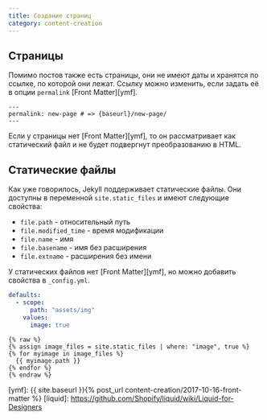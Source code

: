 ```yaml
---
title: Создание страниц
category: content-creation
---
```


## Страницы
Помимо постов также есть страницы, они не имеют даты и хранятся по ссылке, по которой они лежат. Ссылку можно изменить, если задать её в опции `permalink` [Front Matter][ymf].

```jekyll
---
permalink: new-page # => {baseurl}/new-page/
---
```

Если у страницы нет [Front Matter][ymf], то он рассматривает как статический файл и не будет подвергнут преобразованию в HTML.

## Статические файлы
Как уже говорилось, Jekyll поддерживает статические файлы. Они доступны в переменной `site.static_files` и имеют следующие свойства:
- `file.path` - относительный путь
- `file.modified_time` - время модификации
- `file.name` - имя
- `file.basename` - имя без расширения
- `file.extname` - расширения без имени

У статических файлов нет [Front Matter][ymf], но можно добавить свойства в `_config.yml`.
```yaml
defaults:
  - scope:
      path: "assets/img"
    values:
      image: true
```

```jekyll
{% raw %}
{% assign image_files = site.static_files | where: "image", true %}
{% for myimage in image_files %}
  {{ myimage.path }}
{% endfor %}
{% endraw %}
```

[ymf]: {{ site.baseurl }}{% post_url content-creation/2017-10-16-front-matter %}
[liquid]: https://github.com/Shopify/liquid/wiki/Liquid-for-Designers
